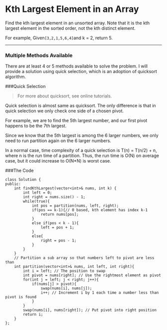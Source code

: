 # Kth Largest Element in an Array



Find the kth largest element in an unsorted array. Note that it is the kth largest element in the sorted order, not the kth distinct element.

For example,
Given``` [3,2,1,5,6,4] ```and k = 2, return 5.




---



### Multiple Methods Available

There are at least 4 or 5 methods available to solve the problem. I will provide a solution using quick selection, which is an adoption of quicksort algorithm.


###Quick Selection


> For more about quicksort, see online tutorials.



Quick selection is almost same as quicksort. The only difference is that in quick selection we only check one side of a chosen pivot. 

For example, we are to find the 5th largest number, and our first pivot happens to be the 7th largest.

Since we know that the 5th largest is among the 6 larger numbers, we only need to run partition again on the 6 larger numbers. 

In a normal case, time complexity of a quick selection is T(n) = T(n/2) + n, where n is the run time of a partition. Thus, the run time is O(N) on average case, but it could increase to O(N*N) is worst case.


###The Code

```
class Solution {
public:
    int findKthLargest(vector<int>& nums, int k) {
        int left = 0;
        int right = nums.size() - 1;
        while(true){
            int pos = partition(nums, left, right); 
            if(pos == k-1){// 0 based, kth element has index k-1
                return nums[pos];
            }
            else if(pos < k - 1){
                left = pos + 1;
            }
            else{
                right = pos - 1;
            }
        }
    }
    // Partition a sub array so that numbers left to pivot are less than 
    int partition(vector<int>& nums, int left, int right){
        int i = left; // The position to swap
        int pivot = nums[right]; // Use the rightmost element as pivot
        for(int j = left; j < right; j++){
            if(nums[j] > pivot){
                swap(nums[i], nums[j]);
                i++; // Increment i by 1 each time a number less than pivot is found
            }
        }
        swap(nums[i], nums[right]); // Put pivot into right position
        return i;
    }
};
```